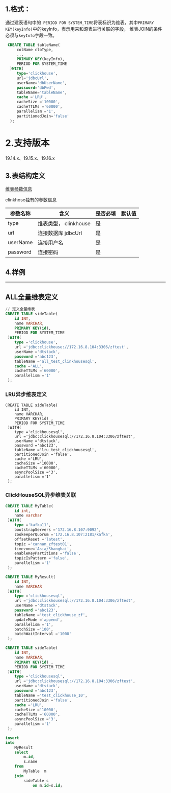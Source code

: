 ## 1.格式：

通过建表语句中的` PERIOD FOR SYSTEM_TIME`将表标识为维表，其中`PRIMARY KEY(keyInfo)`中的keyInfo，表示用来和源表进行关联的字段，
  维表JOIN的条件必须与`keyInfo`字段一致。

```sql
 CREATE TABLE tableName(
     colName cloType,
     ...
     PRIMARY KEY(keyInfo),
     PERIOD FOR SYSTEM_TIME
  )WITH(
     type='clickhouse',
     url='jdbcUrl',
     userName='dbUserName',
     password='dbPwd',
     tableName='tableName',
     cache ='LRU',
     cacheSize ='10000',
     cacheTTLMs ='60000',
     parallelism ='1',
     partitionedJoin='false'
  );
```

# 2.支持版本

 19.14.x、19.15.x、19.16.x

## 3.表结构定义

 [维表参数信息](sideParams.md)

clinkhose独有的参数信息

| 参数名称 | 含义                  | 是否必填 | 默认值 |
| -------- | --------------------- | -------- | ------ |
| type     | 维表类型， clinkhouse | 是       |        |
| url      | 连接数据库 jdbcUrl    | 是       |        |
| userName | 连接用户名            | 是       |        |
| password | 连接密码              | 是       |        |

## 4.样例

------

## ALL全量维表定义

```sql
// 定义全量维表
CREATE TABLE sideTable(
    id INT,
    name VARCHAR,
    PRIMARY KEY(id),
    PERIOD FOR SYSTEM_TIME
 )WITH(
    type ='clickhouse',
    url ='jdbc:clickhouse://172.16.8.104:3306/zftest',
    userName ='dtstack',
    password ='abc123',
    tableName ='all_test_clinkhousesql',
    cache ='ALL',
    cacheTTLMs ='60000',
    parallelism ='1'
 );
```

### LRU异步维表定义

```
CREATE TABLE sideTable(
    id INT,
    name VARCHAR,
    PRIMARY KEY(id) ,
    PERIOD FOR SYSTEM_TIME
 )WITH(
    type ='clickhousesql',
    url ='jdbc:clickhousesql://172.16.8.104:3306/zftest',
    userName ='dtstack',
    password ='abc123',
    tableName ='lru_test_clickhousesql',
    partitionedJoin ='false',
    cache ='LRU',
    cacheSize ='10000',
    cacheTTLMs ='60000',
    asyncPoolSize ='3',
    parallelism ='1'
 );
```

### ClickHouseSQL异步维表关联

```sql
CREATE TABLE MyTable(
    id int,
    name varchar
 )WITH(
    type ='kafka11',
    bootstrapServers ='172.16.8.107:9092',
    zookeeperQuorum ='172.16.8.107:2181/kafka',
    offsetReset ='latest',
    topic ='cannan_zftest01',
    timezone='Asia/Shanghai',
    enableKeyPartitions ='false',
    topicIsPattern ='false',
    parallelism ='1'
 );

CREATE TABLE MyResult(
    id INT,
    name VARCHAR
 )WITH(
    type ='clickhousesql',
    url ='jdbc:clickhousesql://172.16.8.104:3306/zftest',
    userName ='dtstack',
    password ='abc123',
    tableName ='test_clickhouse_zf',
    updateMode ='append',
    parallelism ='1',
    batchSize ='100',
    batchWaitInterval ='1000'
 );

CREATE TABLE sideTable(
    id INT,
    name VARCHAR,
    PRIMARY KEY(id) ,
    PERIOD FOR SYSTEM_TIME
 )WITH(
    type ='clickhousesql',
    url ='jdbc:clickhousesql://172.16.8.104:3306/zftest',
    userName ='dtstack',
    password ='abc123',
    tableName ='test_clickhouse_10',
    partitionedJoin ='false',
    cache ='LRU',
    cacheSize ='10000',
    cacheTTLMs ='60000',
    asyncPoolSize ='3',
    parallelism ='1'
 );

insert   
into
    MyResult
    select
        m.id,
        s.name     
    from
        MyTable  m    
    join
        sideTable s             
            on m.id=s.id;
```

